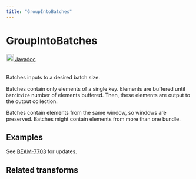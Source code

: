 ```yaml
---
title: "GroupIntoBatches"
---
```

<!--
Licensed under the Apache License, Version 2.0 (the "License");
you may not use this file except in compliance with the License.
You may obtain a copy of the License at

http://www.apache.org/licenses/LICENSE-2.0

Unless required by applicable law or agreed to in writing, software
distributed under the License is distributed on an "AS IS" BASIS,
WITHOUT WARRANTIES OR CONDITIONS OF ANY KIND, either express or implied.
See the License for the specific language governing permissions and
limitations under the License.
-->
# GroupIntoBatches
<table align="left">
    <a target="_blank" class="button"
        href="https://beam.apache.org/releases/javadoc/current/index.html?org/apache/beam/sdk/transforms/GroupIntoBatches.html">
      <img src="https://beam.apache.org/images/logos/sdks/java.png" width="20px" height="20px"
           alt="Javadoc" />
     Javadoc
    </a>
</table>
<br><br>


Batches inputs to a desired batch size.

Batches contain only elements of a single key. Elements are buffered until
`batchSize` number of elements buffered. Then, these elements are output
to the output collection.

Batches contain elements from the same window, so windows are preserved. Batches might contain elements from more than one bundle.

## Examples
See [BEAM-7703](https://issues.apache.org/jira/browse/BEAM-7703) for updates.

## Related transforms 

